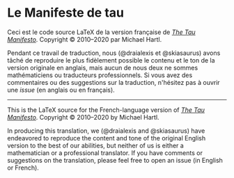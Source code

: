 # Le Manifeste de tau

Ceci est le code source LaTeX de la version française de [*The Tau Manifesto*](https://tauday.com/tau-manifesto).
Copyright © 2010–2020 par Michael Hartl.

<!-- La traduction se trouve sur http://tauday.com/le-manifeste-de-tau. -->

Pendant ce travail de traduction, nous (@draialexis et @skiasaurus) avons tâché de reproduire le plus fidèlement possible
le contenu et le ton de la version originale en anglais, mais aucun de nous deux ne sommes
mathématiciens ou traducteurs professionnels. Si vous avez des commentaires ou des
suggestions sur la traduction, n'hésitez pas à ouvrir une _issue_ (en anglais ou en français).

-----------------

This is the LaTeX source for the French-language version of [*The Tau Manifesto*](https://tauday.com/tau-manifesto).
Copyright © 2010–2020 by Michael Hartl.

<!-- The translation is published at http://tauday.com/le-manifeste-de-tau. -->

In producing this translation, we (@draialexis and @skiasaurus) have endeavored to reproduce
the content and tone of the original English version to the best of our abilities, but neither
of us is either a mathematician or a professional translator. If you have comments or
suggestions on the translation, please feel free to open an issue (in English or French).
